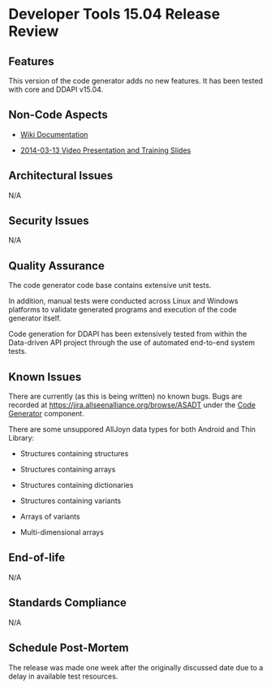 # Developer Tools 15.04 Release Review

## Features

This version of the code generator adds no new features. It has been tested with core and DDAPI v15.04.

## Non-Code Aspects


*  [Wiki Documentation](devtools/code_generator)

*  [2014-03-13 Video Presentation and Training Slides](/Training)

## Architectural Issues

N/A

## Security Issues

N/A

## Quality Assurance

The code generator code base contains extensive unit tests.

In addition, manual tests were conducted across Linux and Windows platforms to validate generated programs and execution of the code generator itself.

Code generation for DDAPI has been extensively tested from within the Data-driven API project through the use of automated end-to-end system tests.

## Known Issues

There are currently (as this is being written) no known bugs. Bugs are recorded at https://jira.allseenalliance.org/browse/ASADT under the [Code Generator](https///jira.allseenalliance.org/browse/ASADT-1?jql=project%20%3D%20ASADT%20AND%20component%20%3D%20%22Code%20Generator%22) component.

There are some unsuppored AllJoyn data types for both Android and Thin Library:


*  Structures containing structures

*  Structures containing arrays

*  Structures containing dictionaries

*  Structures containing variants

*  Arrays of variants

*  Multi-dimensional arrays

## End-of-life

N/A

## Standards Compliance

N/A

## Schedule Post-Mortem

The release was made one week after the originally discussed date due to a delay in available test resources.
